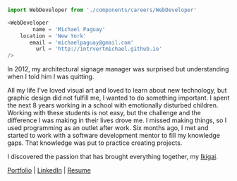 ```Javascript

import WebDeveloper from './components/careers/WebDeveloper'

<WebDeveloper
        name = 'Michael Paguay'
    location = 'New York'
       email = 'michaelpaguay@gmail.com'
         url = 'http://intrvertmichael.github.io'
/>
```

In 2012, my architectural signage manager was surprised but understanding when I told him I was quitting.

All my life I've loved visual art and loved to learn about new technology, but graphic design did not fulfill me, I wanted to do something important. I spent the next 8 years working in a school with emotionally disturbed children. Working with these students is not easy, but the challenge and the difference I was making in their lives drove me. I missed making things, so I used programming as an outlet after work. Six months ago, I met and started to work with a software development mentor to fill my knowledge gaps. That knowledge was put to practice creating projects.

I discovered the passion that has brought everything together, my [Ikigai](https://1qjpt15fhlq3xjfpm2utibj1-wpengine.netdna-ssl.com/wp-content/uploads/2020/07/IKIGAI--1024x1024.jpg).

[Portfolio](https://intrvertmichael.github.io) 
| [LinkedIn](https://www.linkedin.com/in/michaelpaguay/) 
| [Resume](https://intrvertmichael.github.io/resume.pdf)

